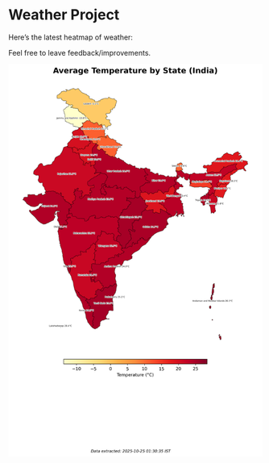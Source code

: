 # Weather Project

Here’s the latest heatmap of weather:

Feel free to leave feedback/improvements.

![India Heatmap](docs/assets/india_heatmap.png?v=FBDAE5)

